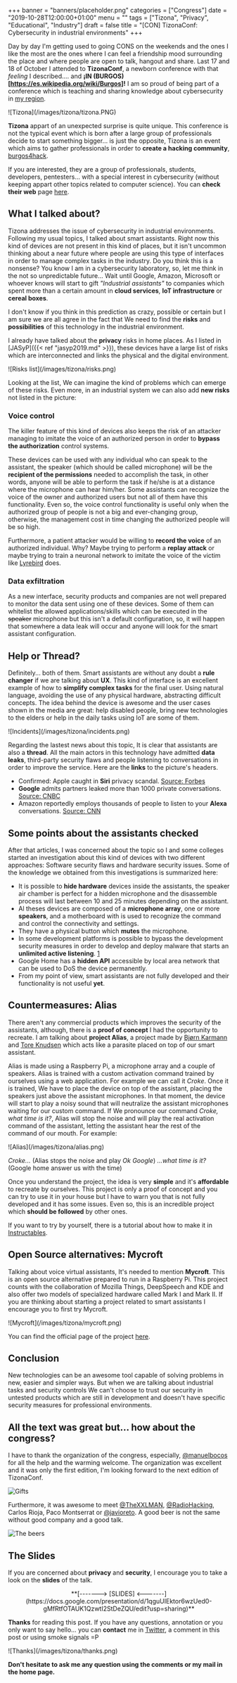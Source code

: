 +++
banner = "banners/placeholder.png"
categories = ["Congress"]
date = "2019-10-28T12:00:00+01:00"
menu = ""
tags = ["Tizona", "Privacy", "Educational", "Industry"]
draft = false
title = "[CON] TizonaConf: Cybersecurity in industrial environments"
+++

Day by day I'm getting used to going CONS on the weekends and the ones I like the most are the ones where I can feel a friendship mood surrounding the place and where people are open to talk, hangout and share. Last 17 and 18 of October I attended to **TizonaConf**, a newborn conference with that *feeling* I described.... and **¡IN (BURGOS)[https://es.wikipedia.org/wiki/Burgos]!** I am so proud of being part of a conference which is teaching and sharing knowledge about cybersecurity in [my region](https://en.wikipedia.org/wiki/Castile_and_Le%C3%B3n).

<span class="all-width-container">
![Tizona](/images/tizona/tizona.PNG)
</span>

**Tizona** appart of an unexpected surprise is quite unique. This conference is not the typical event which is born after a large group of professionals decide to start something bigger... is just the opposite, Tizona is an event which aims to gather professionals in order to **create a hacking community**, [burgos4hack](http://www.burgos4hack.com).

If you are interested, they are a group of professionals, students, developers, pentesters... with a special interest in cybersecurity (without keeping appart other topics related to computer science). You can **check their web** page [here](http://www.burgos4hack.com).

## What I talked about?

Tizona addresses the issue of cybersecurity in industrial environments. Following my usual topics, I talked about smart assistants. Right now this kind of devices are not present in this kind of places, but it isn't uncommon thinking about a near future where people are using this type of interfaces in order to manage complex tasks in the industry. Do you think this is a nonsense? You know I am in a cybersecurity laboratory, so, let me think in the not so unpredictable future... Wait until Google, Amazon, Microsoft or whoever knows will start to gift *"Industrial assistants"* to companies which spent more than a certain amount in **cloud services**, **IoT infrastructure** or **cereal boxes**.

I don't know if you think in this prediction as crazy, possible or certain but I am sure we are all agree in the fact that We need to find the **risks** and **possibilities** of this technology in the industrial environment.

I already have talked about the **privacy** risks in home places. As I listed in [JASyP]({{< ref "jasyp2019.md" >}}), these devices have a large list of risks which are interconnected and links the physical and the digital environment.

<span class="all-width-container">
![Risks list](/images/tizona/risks.png)
</span>

Looking at the list, We can imagine the kind of problems which can emerge of these risks. Even more, in an industrial system we can also add **new risks** not listed in the picture:

### Voice control

The killer feature of this kind of devices also keeps the risk of an attacker managing to imitate the voice of an authorized person in order to **bypass the authorization** control systems.

These devices can be used with any individual who can speak to the assistant, the speaker (which should be called microphone) will be the **recipient of the permissions** needed to accomplish the task, in other words, anyone will be able to perform the task if he/she is at a distance where the microphone can hear him/her. Some assistants can recognize the voice of the owner and authorized users but not all of them have this functionality. Even so, the voice control functionality is useful only when the authorized group of people is not a big and ever-changing group, otherwise, the management cost in time changing the authorized people will be so high.

Furthermore, a patient attacker would be willing to **record the voice** of an authorized individual. Why? Maybe trying to perform a **replay attack** or maybe trying to train a neuronal network to imitate the voice of the victim like [Lyrebird](https://www.descript.com/lyrebird-ai?source=lyrebird) does.

### Data exfiltration

As a new interface, security products and companies are not well prepared to monitor the data sent using one of these devices. Some of them can whitelist the allowed applications/skills which can be executed in the <strike>speaker</strike> microphone but this isn't a default configuration, so, it will happen that somewhere a data leak will occur and anyone will look for the smart assistant configuration.

## Help or Thread?

Definitely... both of them. Smart assistants are without any doubt a **rule changer** if we are talking about **UX**. This kind of interface is an excellent example of how to **simplify complex tasks** for the final user. Using natural language, avoiding the use of any physical hardware, abstracting difficult concepts. The idea behind the device is awesome and the user cases shown in the media are great: help disabled people, bring new technologies to the elders or help in the daily tasks using IoT are some of them.

<span class="all-width-container">
![Incidents](/images/tizona/incidents.png)
</span>

Regarding the lastest news about this topic, It is clear that assistants are also a **thread**. All the main actors in this technology have admitted **data leaks**, third-party security flaws and people listening to conversations in order to improve the service. Here are the **links** to the picture's headers.

* Confirmed: Apple caught in **Siri** privacy scandal. [Source: Forbes](https://www.forbes.com/sites/jeanbaptiste/2019/07/30/confirmed-apple-caught-in-siri-privacy-scandal-let-contractors-listen-to-private-voice-recordings/#7e497cfe7314)
* **Google** admits partners leaked more than 1000 private conversations. [Source: CNBC](https://www.cnbc.com/2019/07/11/google-admits-leaked-private-voice-conversations.html)
* Amazon reportedly employs thousands of people to listen to your **Alexa** conversations. [Source: CNN](https://edition.cnn.com/2019/04/11/tech/amazon-alexa-listening/index.html)

## Some points about the assistants checked

After that articles, I was concerned about the topic so I and some colleges started an investigation about this kind of devices with two different approaches: Software security flaws and hardware security issues. Some of the knowledge we obtained from this investigations is summarized here:

* It is possible to **hide hardware** devices inside the assistants, the speaker air chamber is perfect for a hidden microphone and the disassemble process will last between 10 and 25 minutes depending on the assistant.
* Al theses devices are composed of a **microphone array**, one or more **speakers**, and a motherboard with is used to recognize the command and control the connectivity and settings.
* They have a physical button which **mutes** the microphone.
* In some development platforms is possible to bypass the development security measures in order to develop and deploy malware that starts an **unlimited active listening**. [1](https://www.elladodelmal.com/2019/10/un-phishing-con-cognitive-services.html)
* Google Home has a **hidden API** accessible by local area network that can be used to DoS the device permanently.
* From my point of view, smart assistants are not fully developed and their functionality is not useful **yet**.

## Countermeasures: Alias

There aren't any commercial products which improves the security of the assistants, although, there is a **proof of concept** I had the opportunity to recreate. I am talking about **project Alias**, a project made by [Bjørn Karmann](http://bjoernkarmann.dk/) and [Tore Knudsen](http://www.toreknudsen.dk/) which acts like a parasite placed on top of our smart assistant.

Alias is made using a Raspberry Pi, a microphone array and a couple of speakers. Alias is trained with a custom activation command trained by ourselves using a web application. For example we can call it *Croke*. Once it is trained, We have to place the device on top of the assistant, placing the speakers just above the assistant microphones. In that moment, the device will start to play a noisy sound that will neutralize the assistant microphones waiting for our custom command. If We pronounce our command *Croke, what time is it?*, Alias will stop the noise and will play the real activation command of the assistant, letting the assistant hear the rest of the command of our mouth. For example:

<span class="all-width-container">
![Alias](/images/tizona/alias.png)
</span>

*Croke...* (Alias stops the noise and play *Ok Google*) *...what time is it?* (Google home answer us with the time)

Once you understand the project, the idea is very **simple** and it's **affordable** to recreate by ourselves. This project is only a proof of concept and you can try to use it in your house but I have to warn you that is not fully developed and it has some issues. Even so, this is an incredible project which **should be followed** by other ones.

If you want to try by yourself, there is a tutorial about how to make it in [Instructables](https://www.instructables.com/id/Project-Alias/).

## Open Source alternatives: Mycroft
Talking about voice virtual assistants, It's needed to mention **Mycroft**. This is an open source alternative prepared to run in a Raspberry Pi. This project counts with the collaboration of Mozilla Things, DeepSpeech and KDE and also offer two models of specialized hardware called Mark I and Mark II. If you are thinking about starting a project related to smart assistants I encourage you to first try Mycroft.

<span class="all-width-container">
![Mycroft](/images/tizona/mycroft.png)
</span>

You can find the official page of the project [here](https://mycroft.ai/).

## Conclusion

New technologies can be an awesome tool capable of solving problems in new, easier and simpler ways. But when we are talking about industrial tasks and security controls We can't choose to trust our security in untested products which are still in development and doesn't have specific security measures for professional environments.

## All the text was great but... how about the congress?
I have to thank the organization of the congress, especially, [@manuelbocos](https://twitter.com/manuelbocos) for all the help and the warming welcome. The organization was excellent and it was only the first edition, I'm looking forward to the next edition of TizonaConf.

![Gifts](/images/tizona/branding.jpg)

Furthermore, it was awesome to meet [@TheXXLMAN](https://twitter.com/TheXXLMAN), [@RadioHacking](https://twitter.com/RadioHacking), Carlos Rioja, Paco Montserrat or [@javioreto](https://twitter.com/javioreto). A good beer is not the same without good company and a good talk.

![The beers](/images/tizona/tizona.jpg)

## The Slides

If you are concerned about **privacy** and **security**, I encourage you to take a look on the **slides** of the talk.

<center>**[-------> [SLIDES] <-------](https://docs.google.com/presentation/d/1qguUIEktor6wzUed0-gMfRtfOTAUK1QzwtI2StDeZQU/edit?usp=sharing)**</center>

**Thanks** for reading this post. If you have any questions, annotation or you only want to say hello... you can **contact** me in [Twitter](https://twitter.com/coke727), a comment in this post or using smoke signals =P

<span class="all-width-container">
![Thanks](/images/tizona/thanks.png)
</span>

**Don't hesitate to ask me any question using the comments or my mail in the home page.**
